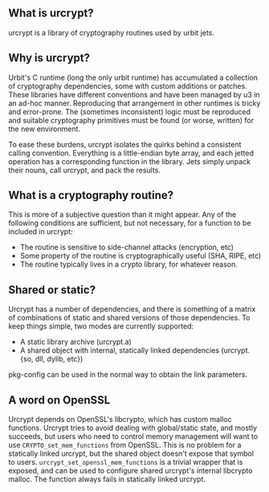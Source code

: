 What is urcrypt?
----------------
urcrypt is a library of cryptography routines used by urbit jets.

Why is urcrypt?
---------------
Urbit's C runtime (long the only urbit runtime) has accumulated a collection of
cryptography dependencies, some with custom additions or patches. These
libraries have different conventions and have been managed by u3 in an ad-hoc
manner. Reproducing that arrangement in other runtimes is tricky and
error-prone. The (sometimes inconsistent) logic must be reproduced and suitable
cryptography primitives must be found (or worse, written) for the new
environment.

To ease these burdens, urcrypt isolates the quirks behind a consistent calling
convention. Everything is a little-endian byte array, and each jetted operation
has a corresponding function in the library. Jets simply unpack their nouns,
call urcrypt, and pack the results.

What is a cryptography routine?
-------------------------------
This is more of a subjective question than it might appear. Any of the following
conditions are sufficient, but not necessary, for a function to be included in
urcrypt:

  * The routine is sensitive to side-channel attacks (encryption, etc)
  * Some property of the routine is cryptographically useful (SHA, RIPE, etc)
  * The routine typically lives in a crypto library, for whatever reason.

Shared or static?
-----------------
Urcrypt has a number of dependencies, and there is something of a matrix of
combinations of static and shared versions of those dependencies. To keep things
simple, two modes are currently supported:

  * A static library archive (urcrypt.a)
  * A shared object with internal, statically linked dependencies
    (urcrypt.{so, dll, dylib, etc})

pkg-config can be used in the normal way to obtain the link parameters.

A word on OpenSSL
-----------------
Urcrypt depends on OpenSSL's libcrypto, which has custom malloc functions.
Urcrypt tries to avoid dealing with global/static state, and mostly succeeds,
but users who need to control memory management will want to use
`CRYPTO_set_mem_functions` from OpenSSL. This is no problem for a statically
linked urcrypt, but the shared object doesn't expose that symbol to users.
`urcrypt_set_openssl_mem_functions` is a trivial wrapper that is exposed,
and can be used to configure shared urcrypt's internal libcrypto malloc.
The function always fails in statically linked urcrypt.
